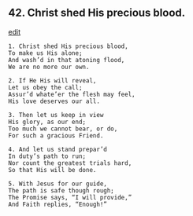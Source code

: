 
## 42.  Christ shed His precious blood.
[edit](https://docs.google.com/document/d/1B0CrypZMgfxAURrJyNoTPjULBTD12M77/edit?mode=html)



    1. Christ shed His precious blood,
    To make us His alone;
    And wash’d in that atoning flood, 
    We are no more our own.

    2. If He His will reveal,
    Let us obey the call;
    Assur’d whate’er the flesh may feel, 
    His love deserves our all.

    3. Then let us keep in view
    His glory, as our end;
    Too much we cannot bear, or do, 
    For such a gracious Friend.

    4. And let us stand prepar’d
    In duty’s path to run;
    Nor count the greatest trials hard, 
    So that His will be done.

    5. With Jesus for our guide,
    The path is safe though rough; 
    The Promise says, “I will provide,” 
    And Faith replies, “Enough!”
